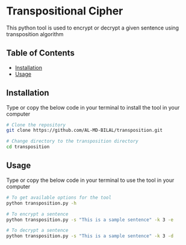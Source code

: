 # Transpositional Cipher

This python tool is used to encrypt or decrypt a given sentence using transposition algorithm

## Table of Contents

- [Installation](#installation)
- [Usage](#usage)

## Installation

Type or copy the below code in your terminal to install the tool in your computer 

```bash
# Clone the repository
git clone https://github.com/AL-MD-BILAL/transposition.git

# Change directory to the transposition directory
cd transposition
```
## Usage

Type or copy the below code in your terminal to use the tool in your computer

```bash
# To get available options for the tool
python transposition.py -h 

# To encrypt a sentence 
python transposition.py -s "This is a sample sentence" -k 3 -e

# To decrypt a sentence 
python transposition.py -s "This is a sample sentence" -k 3 -d
```
